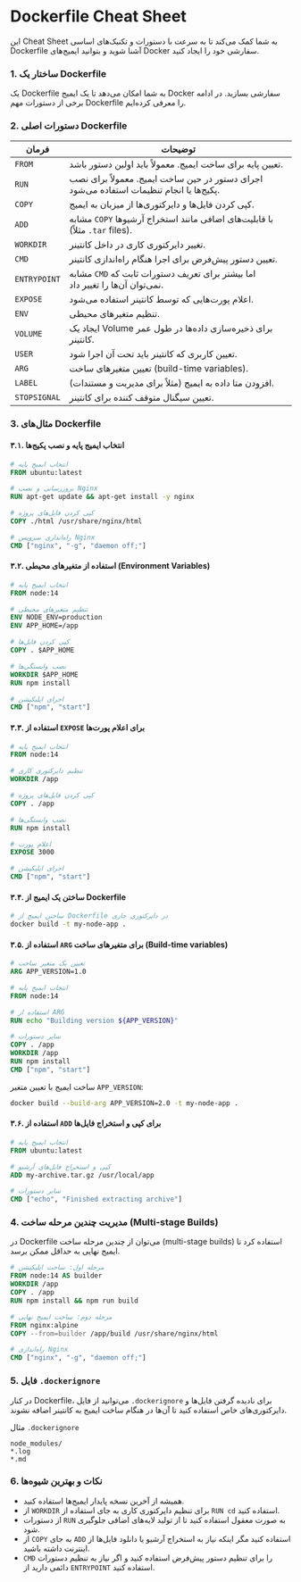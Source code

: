 # Dockerfile Cheat Sheet
این Cheat Sheet به شما کمک می‌کند تا به سرعت با دستورات و تکنیک‌های اساسی Dockerfile آشنا شوید و بتوانید ایمیج‌های Docker سفارشی خود را ایجاد کنید.

### 1. ساختار یک Dockerfile

یک Dockerfile به شما امکان می‌دهد تا یک ایمیج Docker سفارشی بسازید. در ادامه برخی از دستورات مهم Dockerfile را معرفی کرده‌ایم.

### 2. دستورات اصلی Dockerfile

| فرمان       | توضیحات                                                                                         |
|-------------|-------------------------------------------------------------------------------------------------|
| `FROM`      | تعیین پایه برای ساخت ایمیج. معمولاً باید اولین دستور باشد.                                        |
| `RUN`       | اجرای دستور در حین ساخت ایمیج. معمولاً برای نصب پکیج‌ها یا انجام تنظیمات استفاده می‌شود.            |
| `COPY`      | کپی کردن فایل‌ها و دایرکتوری‌ها از میزبان به ایمیج.                                               |
| `ADD`       | مشابه `COPY` با قابلیت‌های اضافی مانند استخراج آرشیوها (مثلاً `.tar` files).                       |
| `WORKDIR`   | تغییر دایرکتوری کاری در داخل کانتینر.                                                           |
| `CMD`       | تعیین دستور پیش‌فرض برای اجرا هنگام راه‌اندازی کانتینر.                                           |
| `ENTRYPOINT`| مشابه `CMD` اما بیشتر برای تعریف دستورات ثابت که نمی‌توان آن‌ها را تغییر داد.                     |
| `EXPOSE`    | اعلام پورت‌هایی که توسط کانتینر استفاده می‌شود.                                                    |
| `ENV`       | تنظیم متغیرهای محیطی.                                                                           |
| `VOLUME`    | ایجاد یک Volume برای ذخیره‌سازی داده‌ها در طول عمر کانتینر.                                       |
| `USER`      | تعیین کاربری که کانتینر باید تحت آن اجرا شود.                                                   |
| `ARG`       | تعیین متغیرهای ساخت (build-time variables).                                                     |
| `LABEL`     | افزودن متا داده به ایمیج (مثلاً برای مدیریت و مستندات).                                           |
| `STOPSIGNAL`| تعیین سیگنال متوقف کننده برای کانتینر.                                                          |

### 3. مثال‌های Dockerfile

#### ۳.۱. انتخاب ایمیج پایه و نصب پکیج‌ها

```Dockerfile
# انتخاب ایمیج پایه
FROM ubuntu:latest

# بروزرسانی و نصب Nginx
RUN apt-get update && apt-get install -y nginx

# کپی کردن فایل‌های پروژه
COPY ./html /usr/share/nginx/html

# راه‌اندازی سرویس Nginx
CMD ["nginx", "-g", "daemon off;"]
```

#### ۳.۲. استفاده از متغیرهای محیطی (Environment Variables)

```Dockerfile
# انتخاب ایمیج پایه
FROM node:14

# تنظیم متغیرهای محیطی
ENV NODE_ENV=production
ENV APP_HOME=/app

# کپی کردن فایل‌ها
COPY . $APP_HOME

# نصب وابستگی‌ها
WORKDIR $APP_HOME
RUN npm install

# اجرای اپلیکیشن
CMD ["npm", "start"]
```

#### ۳.۳. استفاده از `EXPOSE` برای اعلام پورت‌ها

```Dockerfile
# انتخاب ایمیج پایه
FROM node:14

# تنظیم دایرکتوری کاری
WORKDIR /app

# کپی کردن فایل‌های پروژه
COPY . /app

# نصب وابستگی‌ها
RUN npm install

# اعلام پورت
EXPOSE 3000

# اجرای اپلیکیشن
CMD ["npm", "start"]
```

#### ۳.۴. ساختن یک ایمیج از Dockerfile

```bash
# ساختن ایمیج از Dockerfile در دایرکتوری جاری
docker build -t my-node-app .
```

#### ۳.۵. استفاده از `ARG` برای متغیرهای ساخت (Build-time variables)

```Dockerfile
# تعیین یک متغیر ساخت
ARG APP_VERSION=1.0

# انتخاب ایمیج پایه
FROM node:14

# استفاده از ARG
RUN echo "Building version ${APP_VERSION}"

# سایر دستورات
COPY . /app
WORKDIR /app
RUN npm install
CMD ["npm", "start"]
```

ساخت ایمیج با تعیین متغیر `APP_VERSION`:

```bash
docker build --build-arg APP_VERSION=2.0 -t my-node-app .
```

#### ۳.۶. استفاده از `ADD` برای کپی و استخراج فایل‌ها

```Dockerfile
# انتخاب ایمیج پایه
FROM ubuntu:latest

# کپی و استخراج فایل‌های آرشیو
ADD my-archive.tar.gz /usr/local/app

# سایر دستورات
CMD ["echo", "Finished extracting archive"]
```

### 4. مدیریت چندین مرحله ساخت (Multi-stage Builds)

در Dockerfile می‌توان از چندین مرحله ساخت (multi-stage builds) استفاده کرد تا ایمیج نهایی به حداقل ممکن برسد.

```Dockerfile
# مرحله اول: ساخت اپلیکیشن
FROM node:14 AS builder
WORKDIR /app
COPY . /app
RUN npm install && npm run build

# مرحله دوم: ساخت ایمیج نهایی
FROM nginx:alpine
COPY --from=builder /app/build /usr/share/nginx/html

# راه‌اندازی Nginx
CMD ["nginx", "-g", "daemon off;"]
```

### 5. فایل `.dockerignore`

در کنار Dockerfile، می‌توانید از فایل `.dockerignore` برای نادیده گرفتن فایل‌ها و دایرکتوری‌های خاص استفاده کنید تا آن‌ها در هنگام ساخت ایمیج به کانتینر اضافه نشوند.

مثال `.dockerignore`

```text
node_modules/
*.log
*.md
```

### 6. نکات و بهترین شیوه‌ها

- همیشه از آخرین نسخه پایدار ایمیج‌ها استفاده کنید.
- از `WORKDIR` برای تنظیم دایرکتوری کاری به جای استفاده از `RUN cd` استفاده کنید.
- از دستورات `RUN` به صورت معقول استفاده کنید تا از تولید لایه‌های اضافی جلوگیری شود.
- از `COPY` به جای `ADD` استفاده کنید مگر اینکه نیاز به استخراج آرشیو یا دانلود فایل‌ها از اینترنت داشته باشید.
- `CMD` را برای تنظیم دستور پیش‌فرض استفاده کنید و اگر نیاز به تنظیم دستورات دائمی دارید از `ENTRYPOINT` استفاده کنید.


